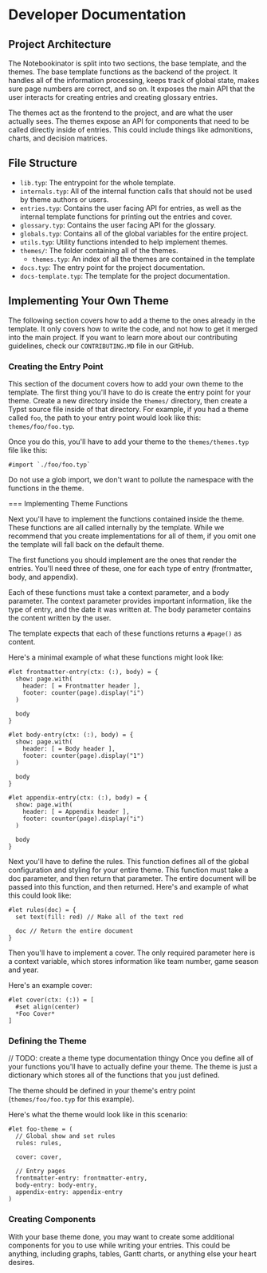 # Developer Documentation

## Project Architecture

The Notebookinator is split into two sections, the base template, and the
themes. The base template functions as the backend of the project. It handles
all of the information processing, keeps track of global state, makes sure page
numbers are correct, and so on. It exposes the main API that the user interacts
for creating entries and creating glossary entries.

The themes act as the frontend to the project, and are what the user actually
sees. The themes expose an API for components that need to be called directly
inside of entries. This could include things like admonitions, charts, and
decision matrices.

## File Structure

- `lib.typ`: The entrypoint for the whole template.
- `internals.typ`: All of the internal function calls that should not be used by
  theme authors or users.
- `entries.typ`: Contains the user facing API for entries, as well as the internal
  template functions for printing out the entries and cover.
- `glossary.typ`: Contains the user facing API for the glossary.
- `globals.typ`: Contains all of the global variables for the entire project.
- `utils.typ`: Utility functions intended to help implement themes.
- `themes/`: The folder containing all of the themes.
  - `themes.typ`: An index of all the themes are contained in the template
- `docs.typ`: The entry point for the project documentation.
- `docs-template.typ`: The template for the project documentation.

## Implementing Your Own Theme

The following section covers how to add a theme to the ones already in the
template. It only covers how to write the code, and not how to get it merged
into the main project. If you want to learn more about our contributing
guidelines, check our `CONTRIBUTING.MD` file in our GitHub.

### Creating the Entry Point

This section of the document covers how to add your own theme to the template.
The first thing you'll have to do is create the entry point for your theme.
Create a new directory inside the `themes/` directory, then create a Typst
source file inside of that directory. For example, if you had a theme called
`foo`, the path to your entry point would look like this: `themes/foo/foo.typ`.

Once you do this, you'll have to add your theme to the `themes/themes.typ` file
like this:

```typ
#import `./foo/foo.typ`
```

Do not use a glob import, we don't want to pollute the namespace with the
functions in the theme.

=== Implementing Theme Functions

Next you'll have to implement the functions contained inside the theme. These
functions are all called internally by the template. While we recommend that you
create implementations for all of them, if you omit one the template will fall
back on the default theme.

The first functions you should implement are the ones that render the entries.
You'll need three of these, one for each type of entry (frontmatter, body, and
appendix).

Each of these functions must take a context parameter, and a body parameter. The
context parameter provides important information, like the type of entry, and
the date it was written at. The body parameter contains the content written by
the user.

<!-- TODO: document the context data type-->

The template expects that each of these functions returns a `#page()` as
content.

Here's a minimal example of what these functions might look like:

```typ
#let frontmatter-entry(ctx: (:), body) = {
  show: page.with(
    header: [ = Frontmatter header ],
    footer: counter(page).display("i")
  )

  body
}
```

```typ
#let body-entry(ctx: (:), body) = {
  show: page.with(
    header: [ = Body header ],
    footer: counter(page).display("1")
  )

  body
}
```

```typ
#let appendix-entry(ctx: (:), body) = {
  show: page.with(
    header: [ = Appendix header ],
    footer: counter(page).display("i")
  )

  body
}
```

Next you'll have to define the rules. This function defines all of the global
configuration and styling for your entire theme. This function must take a doc
parameter, and then return that parameter. The entire document will be passed
into this function, and then returned. Here's and example of what this could
look like:

```typ
#let rules(doc) = {
  set text(fill: red) // Make all of the text red

  doc // Return the entire document
}
```

Then you'll have to implement a cover. The only required parameter here is a
context variable, which stores information like team number, game season and
year.

Here's an example cover:

```typ
#let cover(ctx: (:)) = [
  #set align(center)
  *Foo Cover*
]
```

### Defining the Theme

// TODO: create a theme type documentation thingy
Once you define all of your functions you'll have to actually define your theme.
The theme is just a dictionary which stores all of the functions that you just
defined.

The theme should be defined in your theme's entry point (`themes/foo/foo.typ`
for this example).

Here's what the theme would look like in this scenario:

```typ
#let foo-theme = (
  // Global show and set rules
  rules: rules,

  cover: cover,

  // Entry pages
  frontmatter-entry: frontmatter-entry,
  body-entry: body-entry,
  appendix-entry: appendix-entry
)
```

### Creating Components

With your base theme done, you may want to create some additional components for
you to use while writing your entries. This could be anything, including graphs,
tables, Gantt charts, or anything else your heart desires.

<!-- TODO: define a standard set of components that themes should implement.-->
